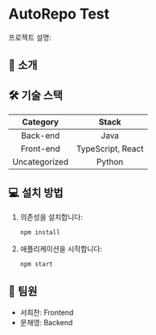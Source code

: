 # AutoRepo Test
프로젝트 설명: 

## 🚀 소개


## 🛠️ 기술 스택
| **Category** | **Stack** |
|:------------:|:----------:|
| Back-end | Java |
| Front-end | TypeScript, React |
| Uncategorized | Python |

## 💻 설치 방법
   1. 의존성을 설치합니다:
      ```bash
      npm install
      ```
   2. 애플리케이션을 시작합니다:
      ```bash
      npm start
      ```


## 👥 팀원
- 서희찬: Frontend
- 문채영: Backend
